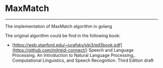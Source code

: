 # MaxMatch
---
The implementation of MaxMatch algorithm in golang

The original algorithm could be find in the following book:

* [https://web.stanford.edu/~jurafsky/slp3/ed3book.pdf](https://github.com/mitreid-connect/) Speech and Language Processing. An Introduction to Natural Language Processing,. Computational Linguistics, and Speech Recognition. Third Edition draft  
